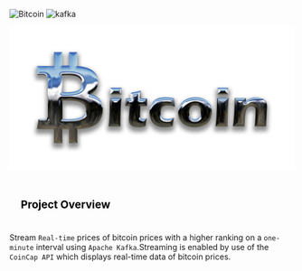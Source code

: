 ![Bitcoin](https://img.shields.io/badge/Bitcoin-F7931A?logo=bitcoin&logoColor=fff&style=for-the-badge)
![kafka](https://img.shields.io/badge/Apache%20Kafka-231F20?logo=apachekafka&logoColor=fff&style=for-the-badge)

![Bitcoin](images/Bitcoin.jpg)

## <div style="padding: 20px;color:white;margin:10;font-size:90%;text-align:left;display:fill;border-radius:10px;overflow:hidden;background-image: url(https://w0.peakpx.com/wallpaper/957/661/HD-wallpaper-white-marble-white-stone-texture-marble-stone-background-white-stone.jpg)"><b><span style='color:black'> Project Overview</span></b> </div>

Stream `Real-time` prices of bitcoin prices with a higher ranking on a `one-minute` interval using `Apache Kafka`.Streaming is enabled by use of the `CoinCap API` which displays real-time data of bitcoin prices. 


